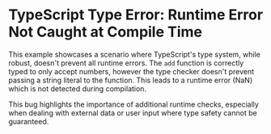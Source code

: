 # TypeScript Type Error: Runtime Error Not Caught at Compile Time

This example showcases a scenario where TypeScript's type system, while robust, doesn't prevent all runtime errors. The `add` function is correctly typed to only accept numbers, however the type checker doesn't prevent passing a string literal to the function. This leads to a runtime error (NaN) which is not detected during compilation.

This bug highlights the importance of additional runtime checks, especially when dealing with external data or user input where type safety cannot be guaranteed.